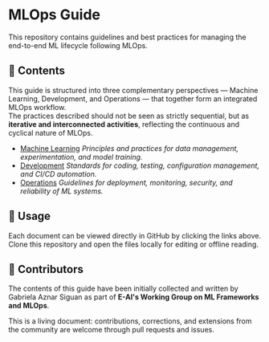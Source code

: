 # MLOps Guide

This repository contains guidelines and best practices for managing the end-to-end ML lifecycle following MLOps.  

## 📂 Contents

This guide is structured into three complementary perspectives — Machine Learning, Development, and Operations — that together form an integrated MLOps workflow.  
The practices described should not be seen as strictly sequential, but as **iterative and interconnected activities**, reflecting the continuous and cyclical nature of MLOps.

- [Machine Learning](./ml.md)  _Principles and practices for data management, experimentation, and model training._
- [Development](./dev.md)  _Standards for coding, testing, configuration management, and CI/CD automation._  
- [Operations](./ops.md)   _Guidelines for deployment, monitoring, security, and reliability of ML systems._

## 📖 Usage
Each document can be viewed directly in GitHub by clicking the links above.  
Clone this repository and open the files locally for editing or offline reading.

## 👥 Contributors
The contents of this guide have been initially collected and written by Gabriela Aznar Siguan as part of **E-AI's Working Group on ML Frameworks and MLOps**.  

This is a living document: contributions, corrections, and extensions from the community are welcome through pull requests and issues.  

